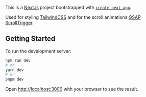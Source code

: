 This is a [Next.js](https://nextjs.org/) project bootstrapped with [`create-next-app`](https://github.com/vercel/next.js/tree/canary/packages/create-next-app).

Used for styling [TailwindCSS](https://tailwindcss.com/) and for the scroll animations [GSAP ScrollTrigger](https://gsap.com/docs/v3/Plugins/ScrollTrigger/).

## Getting Started

To run the development server:

```bash
npm run dev
# or
yarn dev
# or
pnpm dev
```

Open [http://localhost:3000](http://localhost:3000) with your browser to see the result.


